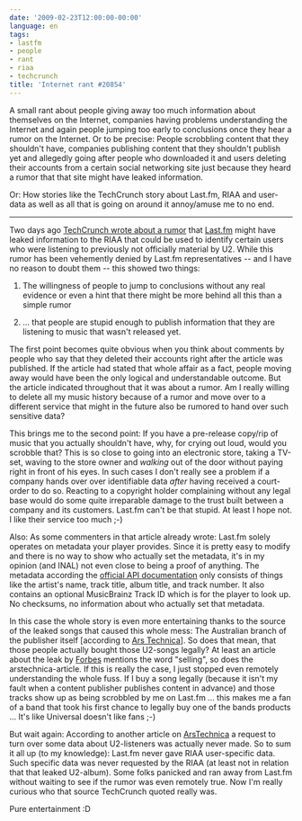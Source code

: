 ```yaml
---
date: '2009-02-23T12:00:00-00:00'
language: en
tags:
- lastfm
- people
- rant
- riaa
- techcrunch
title: 'Internet rant #20854'
---
```



A small rant about people giving away too much information about themselves on
the Internet, companies having problems understanding the Internet and again
people jumping too early to conclusions once they hear a rumor on the
Internet.  Or to be precise: People scrobbling content that they shouldn't
have, companies publishing content that they shouldn't publish yet and
allegedly going after people who downloaded it and users deleting their
accounts from a certain social networking site just because they heard a rumor
that that site might have leaked information.

Or: How stories like the TechCrunch story about Last.fm, RIAA and user-data as
well as all that is going on around it annoy/amuse me to no end.

-------------------------------

Two days ago [TechCrunch wrote about a rumor](http://www.techcrunch.com/2009/02/20/did-lastfm-just-hand-over-user-listening-data-to-the-riaa/)
that [Last.fm][] might have leaked information to the RIAA that could be used
to identify certain users who were listening to previously not officially
material by U2.  While this rumor has been vehemently denied by Last.fm
representatives -- and I have no reason to doubt them -- this showed two things:

1. The willingness of people to jump to conclusions without any real evidence
   or even a hint that there might be more behind all this than a simple rumor

2. ... that people are stupid enough to publish information that they are
   listening to music that wasn't released yet.

The first point becomes quite obvious when you think about comments by people
who say that they deleted their accounts right after the article was
published. If the article had stated that whole affair as a fact, people
moving away would have been the only logical and understandable outcome. But
the article indicated throughout that it was about a rumor. Am I really
willing to delete all my music history because of a rumor and move over to a
different service that might in the future also be rumored to hand over such
sensitive data? 

This brings me to the second point: If you have a pre-release copy/rip of
music that you actually shouldn't have, why, for crying out loud, would you
scrobble that? This is so close to going into an electronic store, taking a
TV-set, waving to the store owner and *walking* out of the door without paying
right in front of his eyes. In such cases I don't really see a problem if a
company hands over over identifiable data *after* having received a
court-order to do so.  Reacting to a copyright holder complaining without any
legal base would do some quite irreparable damage to the trust built between a
company and its customers. Last.fm can't be that stupid.  At least I hope not.
I like their service too much ;-)

Also: As some commenters in that article already wrote: Last.fm solely
operates on metadata your player provides. Since it is pretty easy to modify
and there is no way to show who actually set the metadata, it's in my opinion
(and INAL) not even close to being a proof of anything. The metadata according
the [official API documentation](http://www.last.fm/api/submissions#subs)
only consists of things like the artist's name, track title, album title, and
track number. It also contains an optional MusicBrainz Track ID which is for
the player to look up. No checksums, no information about who actually set
that metadata. 

In this case the whole story is even more entertaining thanks to the source of
the leaked songs that caused this whole mess: The Australian branch of the
publisher itself [according to [Ars Technica](http://arstechnica.com/media/news/2009/02/upcoming-u2-album-all-over-p2p-after-bands-label-screws-up.ars)].
So does that mean, that those people actually bought those U2-songs legally?
At least an article about the leak by [Forbes][] mentions the word "selling", so
does the arstechnica-article. If this is really the case, I just stopped even
remotely understanding the whole fuss. If I buy a song legally (because it
isn't my fault when a content publisher publishes content in advance) and
those tracks show up as being scrobbled by me on Last.fm ... this makes me a
fan of a band that took his first chance to legally buy one of the bands
products ... It's like Universal doesn't like fans ;-)

But wait again: According to another article on [ArsTechnica][] a request to turn
over some data about U2-listeners was actually never made. So to sum it all up
(to my knowledge): Last.fm never gave RIAA user-specific data. Such specific
data was never requested by the RIAA (at least not in relation that that
leaked U2-album). Some folks panicked and ran away from Last.fm without
waiting to see if the rumor was even remotely true. Now I'm really curious who
that source TechCrunch quoted really was. 

Pure entertainment :D

[Last.fm]: http://last.fm/
[Forbes]: http://www.forbes.com/2009/02/18/u2-no-line-on-the-horizon-business-media_u2_album.html
[ArsTechnica]: http://arstechnica.com/media/news/2009/02/riaa-denies-rumors-that-lastfm-turned-over-data.ars